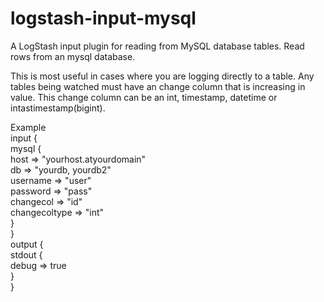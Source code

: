 # logstash-input-mysql
A LogStash input plugin for reading from MySQL database tables.
Read rows from an mysql database.

This is most useful in cases where you are logging directly to a table.
Any tables being watched must have an change column that is increasing in value.
This change column can be an int, timestamp, datetime or intastimestamp(bigint).

Example
     <br>input {
       <br>mysql {
         <br>host => "yourhost.atyourdomain"
         <br>db => "yourdb, yourdb2"
         <br>username => "user"
         <br>password => "pass"
         <br>changecol => "id"
         <br>changecoltype => "int"
       <br>}
     <br>}
     <br>output {
        <br>stdout {
        <br>debug => true
       <br>}
     <br>}


